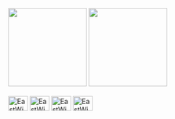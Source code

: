 <div align="left">
  <img height="160em" src="https://github-readme-stats.vercel.app/api?username=eastwinds010&show_icons=true&theme=dracula&include_all_commits=true&count_private=true"/>
  <img height="160em" src="https://github-readme-stats.vercel.app/api/top-langs/?username=eastwinds010&layout=compact&langs_count=6&theme=dracula"/>
</div>
<div style="display: inline_block"><br>
  <img align="center" alt="EastWinds-Js" height="30" width="40" src="https://cdn.jsdelivr.net/gh/devicons/devicon/icons/javascript/javascript-original.svg">
  <img align="center" alt="EastWinds-HTML" height="30" width="40" src= "https://cdn.jsdelivr.net/gh/devicons/devicon/icons/html5/html5-original.svg">
  <img align="center" alt="EastWinds-CSS3" height="30" width="40" src= "https://cdn.jsdelivr.net/gh/devicons/devicon/icons/css3/css3-original-wordmark.svg">
  <img align="center" alt="EastWinds-PYTHON" height="30" width="40" src= "https://cdn.jsdelivr.net/gh/devicons/devicon/icons/python/python-original.svg">
</div>
